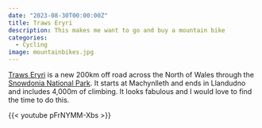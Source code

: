 ```yaml
---
date: "2023-08-30T00:00:00Z"
title: Traws Eryri
description: This makes me want to go and buy a mountain bike
categories:
  - Cycling
image: mountainbikes.jpg
---
```

[Traws Eryri](https://www.cyclinguk.org/traws-eryri-0 "Traws Eryri") is a new 200km off road across the North of Wales through the [Snowdonia National Park](https://snowdonia.gov.wales/visit/ "Snowdonia National Park"). It starts at Machynlleth and ends in Llandudno and includes 4,000m of climbing. It looks fabulous and I would love to find the time to do this.

{{< youtube pFrNYMM-Xbs >}}
